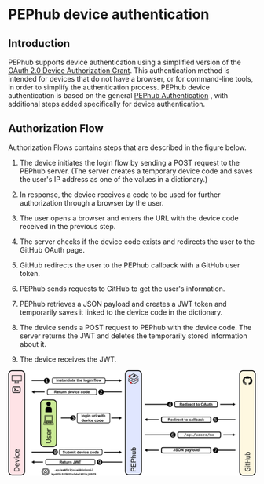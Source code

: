 # PEPhub device authentication

## Introduction
PEPhub supports device authentication using a simplified version of the [OAuth 2.0 Device Authorization Grant](https://www.rfc-editor.org/rfc/rfc8628).
 This authentication method is intended for devices that do not have a browser, or for command-line tools, in order to simplify the authentication process. 
PEPhub device authentication is based on the general [PEPhub Authentication](./authentication.md) 
, with additional steps added specifically for device authentication.

## Authorization Flow
Authorization Flows contains steps that are described in the figure below.

1. The device initiates the login flow by sending a POST request to the PEPhub server. (The server creates a temporary device code and saves the user's IP address as one of the values in a dictionary.)

2. In response, the device receives a code to be used for further authorization through a browser by the user. 
3. The user opens a browser and enters the URL with the device code received in the previous step. 
4. The server checks if the device code exists and redirects the user to the GitHub OAuth page. 
5. GitHub redirects the user to the PEPhub callback with a GitHub user token. 
6. PEPhub sends requests to GitHub to get the user's information.
7. PEPhub retrieves a JSON payload and creates a JWT token and temporarily saves it linked to the device code in the dictionary. 
8. The device sends a POST request to PEPhub with the device code. The server returns the JWT and deletes the temporarily stored information about it. 
9. The device receives the JWT.

![PEPhub authorization code flow](imgs/auth_device.png)

